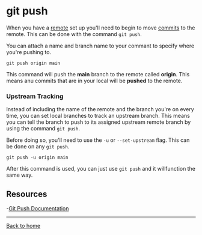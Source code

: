 # git push

When you have a [remote](./REMOTE.md) set up you'll need to begin to move [commits](./COMMIT.MD) to the remote. This can be done with the command `git push`.

You can attach a name and branch name to your commant to specify where you're pushing to.

```
git push origin main
```

This command will push the **main** branch to the remote called **origin**. This means anu commits that are in your local will be **pushed** to the remote.

### Upstream Tracking 

Instead of including the name of the remote and the branch you're on every time, you can set local branches to track an upstream branch. This means you can tell the branch to push to its assigned upstream remote branch by using the command `git push`.

Before doing so, you'll need to use the `-u` or `--set-upstream` flag. This can be done on any `git push`.

```
git push -u origin main
```

After this command is used, you can just use `git push` and it willfunction the same way.

## Resources

-[Git Push Documentation](https://git-scm.com/docs/git-push)

---
[Back to home](../README.md)